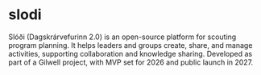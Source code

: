 # slodi
Slóði (Dagskrárvefurinn 2.0) is an open-source platform for scouting program planning. It helps leaders and groups create, share, and manage activities, supporting collaboration and knowledge sharing. Developed as part of a Gilwell project, with MVP set for 2026 and public launch in 2027.
